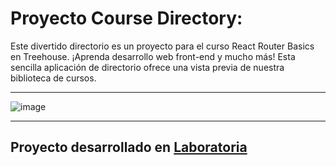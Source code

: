 # Proyecto Course Directory:
Este divertido directorio es un proyecto para el curso React Router Basics en Treehouse. ¡Aprenda desarrollo web front-end y mucho más! Esta sencilla aplicación de directorio ofrece una vista previa de nuestra biblioteca de cursos.
***
![image](https://user-images.githubusercontent.com/29384654/38751771-adeed4ec-3f1e-11e8-9179-0c84fc08da15.png)

***
## Proyecto desarrollado en [Laboratoria](http://laboratoria.la)
